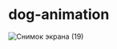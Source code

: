 # dog-animation

![Снимок экрана (19)](https://github.com/Arisanerz/dog-animation/assets/138304850/4e2c6922-00b6-4784-b7bb-de01c1cda880)

